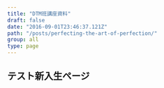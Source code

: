 ```yaml
---
title: "DTM班講座資料"
draft: false
date: "2016-09-01T23:46:37.121Z"
path: "/posts/perfecting-the-art-of-perfection/"
group: all
type: page
---
```


## テスト新入生ページ